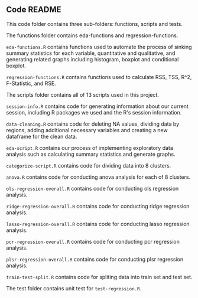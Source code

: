## Code README

This code folder contains three sub-folders: functions, scripts and tests. 

The functions folder contains eda-functions and regression-functions.
  
  `eda-functions.R` contains functions used to automate the process of sinking summary statistics for each variable, quantitative and qualitative, and generating related graphs including histogram, boxplot and conditional boxplot. 
  
  `regression-functions.R` contains functions used to calculate RSS, TSS, R^2, F-Statistic, and RSE.
  
The scripts folder contains all of 13 scripts used in this project.
  
  `session-info.R` contains code for generating information about our current session, including R packages we used and the R's session information.  
 
  `data-cleaning.R` contains code for deleting NA values, dividing data by regions, adding additional necessary variables and creating a new dataframe for the clean data. 
 
  `eda-script.R` contains our process of implementing exploratory data analysis such as calculating summary statistics and generate graphs. 

  `categorize-script.R` contains code for dividing data into 8 clusters.

  `anova.R` contains code for conducting anova analysis for each of 8 clusters.

  `ols-regression-overall.R` contains code for conducting ols regression analysis.

  `ridge-regression-overall.R` contains code for conducting ridge regression analysis.

  `lasso-regression-overall.R` contains code for conducting lasso regression analysis. 

  `pcr-regression-overall.R` contains code for conducting pcr regression analysis.

  `plsr-regression-overall.R` contains code for conducting plsr regression analysis.

  `train-test-split.R` contains code for spliting data into train set and test set.

The test folder contains unit test for `test-regression.R`. 
